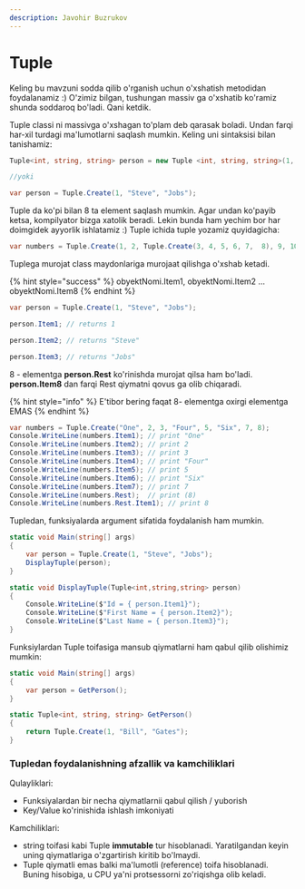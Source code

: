 ```yaml
---
description: Javohir Buzrukov
---
```


# Tuple

Keling bu mavzuni sodda qilib o'rganish uchun o'xshatish metodidan foydalanamiz :\) O'zimiz bilgan, tushungan massiv ga o'xshatib ko'ramiz shunda soddaroq bo'ladi. Qani ketdik.

Tuple classi ni massivga o'xshagan to'plam deb qarasak boladi. Undan farqi har-xil turdagi ma'lumotlarni saqlash mumkin. Keling uni sintaksisi bilan tanishamiz:

```csharp
Tuple<int, string, string> person = new Tuple <int, string, string>(1, "Steve", "Jobs");

//yoki 

var person = Tuple.Create(1, "Steve", "Jobs");
```

Tuple da ko'pi bilan 8 ta element saqlash mumkin. Agar undan ko'payib ketsa, kompilyator bizga xatolik beradi. Lekin bunda ham yechim bor har doimgidek ayyorlik ishlatamiz :\) Tuple ichida tuple yozamiz quyidagicha: 

```csharp
var numbers = Tuple.Create(1, 2, Tuple.Create(3, 4, 5, 6, 7,  8), 9, 10, 11, 12, 13 );
```

Tuplega murojat class maydonlariga murojaat qilishga o'xshab ketadi. 

{% hint style="success" %}
obyektNomi.Item1, obyektNomi.Item2 ... obyektNomi.Item8 
{% endhint %}

```csharp
var person = Tuple.Create(1, "Steve", "Jobs"); 

person.Item1; // returns 1 

person.Item2; // returns "Steve" 

person.Item3; // returns "Jobs"
```

8 - elementga **person.Rest** ko'rinishda murojat qilsa ham bo'ladi. **person.Item8** dan farqi Rest qiymatni qovus ga olib chiqaradi.

{% hint style="info" %}
 E'tibor bering faqat 8- elementga oxirgi elementga EMAS
{% endhint %}

```csharp
var numbers = Tuple.Create("One", 2, 3, "Four", 5, "Six", 7, 8);
Console.WriteLine(numbers.Item1); // print "One"
Console.WriteLine(numbers.Item2); // print 2
Console.WriteLine(numbers.Item3); // print 3
Console.WriteLine(numbers.Item4); // print "Four"
Console.WriteLine(numbers.Item5); // print 5
Console.WriteLine(numbers.Item6); // print "Six"
Console.WriteLine(numbers.Item7); // print 7
Console.WriteLine(numbers.Rest);  // print (8)
Console.WriteLine(numbers.Rest.Item1); // print 8

```

Tupledan, funksiyalarda argument sifatida foydalanish ham mumkin.

```csharp
static void Main(string[] args)
{
    var person = Tuple.Create(1, "Steve", "Jobs");
    DisplayTuple(person);
}

static void DisplayTuple(Tuple<int,string,string> person)
{
    Console.WriteLine($"Id = { person.Item1}");
    Console.WriteLine($"First Name = { person.Item2}");
    Console.WriteLine($"Last Name = { person.Item3}");
} 
```

Funksiylardan Tuple toifasiga mansub qiymatlarni ham qabul qilib olishimiz mumkin:

```csharp
static void Main(string[] args)
{
    var person = GetPerson();
}

static Tuple<int, string, string> GetPerson() 
{
    return Tuple.Create(1, "Bill", "Gates");
}
```

### Tupledan foydalanishning afzallik va kamchiliklari

Qulayliklari:

* Funksiyalardan bir necha qiymatlarnii qabul qilish / yuborish
* Key/Value ko'rinishida ishlash imkoniyati

Kamchiliklari:

* string toifasi kabi Tuple **immutable** tur hisoblanadi. Yaratilgandan keyin uning qiymatlariga o'zgartirish kiritib bo'lmaydi.
* Tuple qiymatli emas balki ma'lumotli \(reference\) toifa hisoblanadi. Buning hisobiga, u CPU ya'ni protsessorni zo'riqishga olib keladi.

